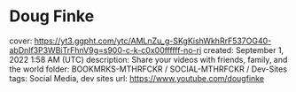 # Doug Finke

cover: https://yt3.ggpht.com/ytc/AMLnZu_g-SKgKishWkhRrF537OG40-abDnlf3P3WBiTrFhnV9g=s900-c-k-c0x00ffffff-no-rj
created: September 1, 2022 1:58 AM (UTC)
description: Share your videos with friends, family, and the world
folder: BOOKMRKS-MTHRFCKR / SOCIAL-MTHRFCKR / Dev-Sites
tags: Social Media, dev sites
url: https://www.youtube.com/dougfinke
